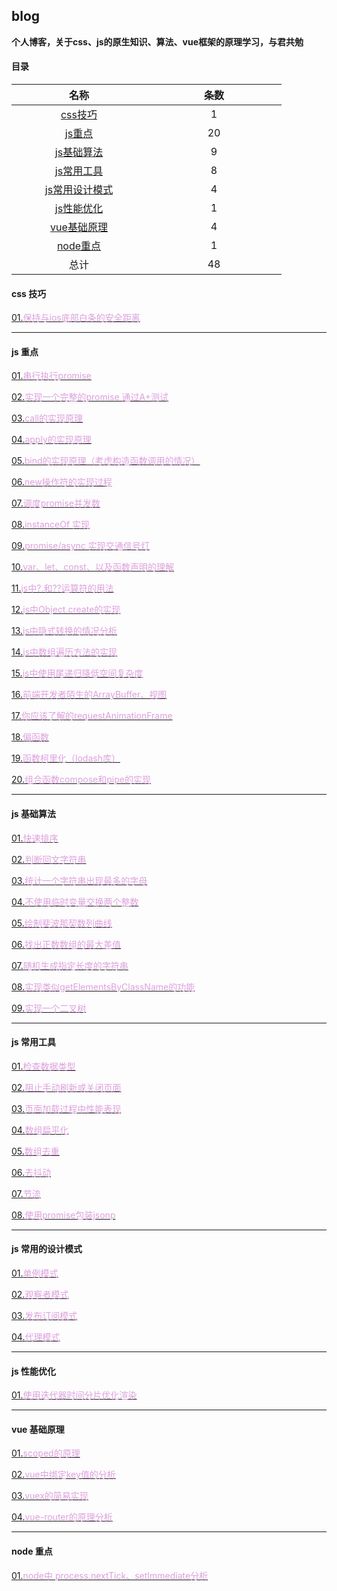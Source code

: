 ## blog 
**个人博客，关于css、js的原生知识、算法、vue框架的原理学习，与君共勉**

#### 目录


|     <div style="width:200px"> 名称 </div>| <div style="width:200px"> 条数 </div> |
| :--------------------: | :--: |
|    [css技巧]( #css)    |  1   |
|     [js重点](#js1)     |  20  |
|   [js基础算法](#js2)   |  9   |
|   [js常用工具](#js3)   |  8   |
| [js常用设计模式](#js4) |  4   |
|   [js性能优化](#js5)   |  1   |
|  [vue基础原理](#vue)   |  4   |
|   [node重点](#node)    |  1   |
|          总计          |  48  |

#### <p id='css'>css 技巧</p>

[01.<font color=plum>保持与ios底部白条的安全距离</font>](https://github.com/codeWen666/blogs-js/tree/main/src/css/01-apple.css)

___

#### <p id='js1'>js 重点</p>

[01.<font color=plum>串行执行promise</font>](https://github.com/codeWen666/blogs-js/tree/main/src/origin/01-sequence.js)

[02.<font color=plum>实现一个完整的promise 通过A+测试</font>](https://github.com/codeWen666/blogs-js/tree/main/src/origin/02-promise.js)

[03.<font color=plum>call的实现原理</font>](https://github.com/codeWen666/blogs-js/tree/main/src/origin/03-call.js)

[04.<font color=plum>apply的实现原理</font>](https://github.com/codeWen666/blogs-js/tree/main/src/origin/04-apply.js)

[05.<font color=plum>bind的实现原理（考虑构造函数调用的情况）</font>](https://github.com/codeWen666/blogs-js/tree/main/src/origin/05-bind.js)

[06.<font color=plum>new操作符的实现过程</font>](https://github.com/codeWen666/blogs-js/tree/main/src/origin/06-new.js)

[07.<font color=plum>调度promise并发数</font>](https://github.com/codeWen666/blogs-js/tree/main/src/origin/07-dispatch.js)

[08.<font color=plum>instanceOf 实现</font>](https://github.com/codeWen666/blogs-js/tree/main/src/origin/08-instanceOf.js)

[09.<font color=plum>promise/async 实现交通信号灯</font>](https://github.com/codeWen666/blogs-js/tree/main/src/origin/09-light.html)

[10.<font color=plum>var、let、const、以及函数声明的理解</font>](https://blog.csdn.net/weixin_43601527/article/details/121154133?spm=1001.2014.3001.5501)

[11.<font color=plum>js中?.和??运算符的用法</font>](https://github.com/codeWen666/blogs-js/tree/main/src/origin/10-operator.js)

[12.<font color=plum>js中Object.create的实现</font>](https://github.com/codeWen666/blogs-js/tree/main/src/origin/11-create.js)

[13.<font color=plum>js中隐式转换的情况分析</font>](https://github.com/codeWen666/blogs-js/tree/main/src/origin/13-false.md)

[14.<font color=plum>js中数组遍历方法的实现</font>](https://github.com/codeWen666/blogs-js/tree/main/src/origin/14-array.md)

[15.<font color=plum>js中使用尾递归降低空间复杂度</font>](https://github.com/codeWen666/blogs-js/tree/main/src/origin/15-recursion.md)

[16.<font color=plum>前端开发者陌生的ArrayBuffer、视图</font>](https://github.com/codeWen666/blogs-js/tree/main/src/origin/15-recursion.md)

[17.<font color=plum>你应该了解的requestAnimationFrame</font>](https://github.com/codeWen666/blogs-js/tree/main/src/origin/15-recursion.md)

[18.<font color=plum>偏函数</font>](https://github.com/codeWen666/blogs-js/tree/main/src/origin/15-recursion.md)

[19.<font color=plum>函数柯里化（lodash库）</font>](https://github.com/codeWen666/blogs-js/tree/main/src/origin/15-recursion.md)

[20.<font color=plum>组合函数compose和pipe的实现</font>](https://github.com/codeWen666/blogs-js/tree/main/src/origin/15-recursion.md)

___

#### <p id='js2'>js 基础算法</p>

[01.<font color=plum>快速排序</font>](https://github.com/codeWen666/blogs-js/tree/main/src/algorithm/01-quickSort.js)

[02.<font color=plum>判断回文字符串</font>](https://github.com/codeWen666/blogs-js/tree/main/src/algorithm/01-quickSort.js)

[03.<font color=plum>统计一个字符串出现最多的字母</font>](https://github.com/codeWen666/blogs-js/tree/main/src/algorithm/01-quickSort.js)

[04.<font color=plum>不使用临时变量交换两个整数</font>](https://github.com/codeWen666/blogs-js/tree/main/src/algorithm/01-quickSort.js)

[05.<font color=plum>绘制斐波那契数列曲线</font>](https://github.com/codeWen666/blogs-js/tree/main/src/algorithm/01-quickSort.js)

[06.<font color=plum>找出正数数组的最大差值</font>](https://github.com/codeWen666/blogs-js/tree/main/src/algorithm/01-quickSort.js)

[07.<font color=plum>随机生成指定长度的字符串</font>](https://github.com/codeWen666/blogs-js/tree/main/src/algorithm/01-quickSort.js)

[08.<font color=plum>实现类似getElementsByClassName的功能</font>](https://github.com/codeWen666/blogs-js/tree/main/src/algorithm/01-quickSort.js)

[09.<font color=plum>实现一个二叉树</font>](https://github.com/codeWen666/blogs-js/tree/main/src/algorithm/01-quickSort.js)
___

#### <p id='js3'>js 常用工具</p>

[01.<font color=plum>检查数据类型</font>](https://github.com/codeWen666/blogs-js/tree/main/src/utils/01-type.js)

[02.<font color=plum>阻止手动刷新或关闭页面</font>](https://github.com/codeWen666/blogs-js/tree/main/src/utils/02-prevent.js)

[03.<font color=plum>页面加载过程中性能表现</font>](https://github.com/codeWen666/blogs-js/tree/main/src/utils/03-performance.js)

[04.<font color=plum>数组扁平化</font>](https://github.com/codeWen666/blogs-js/tree/main/src/utils/04-flat.js)

[05.<font color=plum>数组去重</font>](https://github.com/codeWen666/blogs-js/tree/main/src/utils/05-unique.js)

[06.<font color=plum>去抖动</font>](https://github.com/codeWen666/blogs-js/tree/main/src/utils/06-debounce.js)

[07.<font color=plum>节流</font>](https://github.com/codeWen666/blogs-js/tree/main/src/utils/07-throttle.js)

[08.<font color=plum>使用promise包装jsonp</font>](https://github.com/codeWen666/blogs-js/tree/main/src/utils/08-jsonp.js)

___

#### <p id='js4'>js 常用的设计模式</p>

[01.<font color=plum>单例模式</font>](https://github.com/codeWen666/blogs-js/tree/main/src/performence/01-divideTime.html)

[02.<font color=plum>观察者模式</font>](https://github.com/codeWen666/blogs-js/tree/main/src/performence/01-divideTime.html)

[03.<font color=plum>发布订阅模式</font>](https://github.com/codeWen666/blogs-js/tree/main/src/performence/01-divideTime.html)

[04.<font color=plum>代理模式</font>](https://github.com/codeWen666/blogs-js/tree/main/src/performence/01-divideTime.html)

___

#### <p id='js5'>js 性能优化</p>

[01.<font color=plum>使用迭代器时间分片优化渲染</font>](https://github.com/codeWen666/blogs-js/tree/main/src/performence/01-divideTime.html)

___

#### <p id='vue'>vue 基础原理</p>

[01.<font color=plum>scoped的原理</font>](https://github.com/codeWen666/blogs-js/tree/main/src/vue/01-scoped.md)

[02.<font color=plum>vue中绑定key值的分析</font>](https://blog.csdn.net/weixin_43601527/article/details/121246362)

[03.<font color=plum>vuex的简易实现</font>](https://blog.csdn.net/weixin_43601527/article/details/121246362)

[04.<font color=plum>vue-router的原理分析</font>](https://blog.csdn.net/weixin_43601527/article/details/121246362)

___

#### <p id='node'>node 重点</p>

[01.<font color=plum>node中 process.nextTick、setImmediate分析</font>](https://github.com/codeWen666/blogs-js/tree/main/src/node/01-scoped.md)